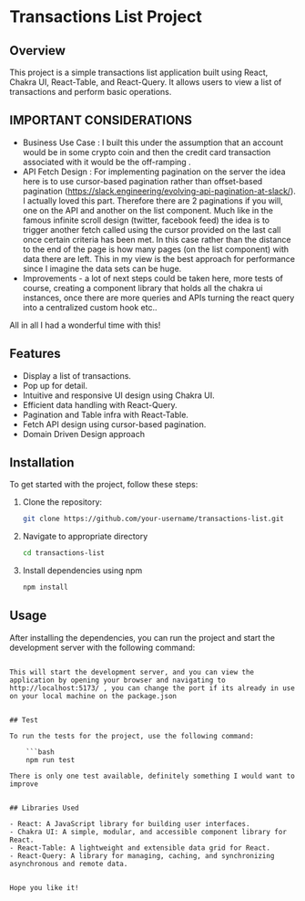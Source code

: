 # Transactions List Project

## Overview

This project is a simple transactions list application built using React, Chakra UI, React-Table, and React-Query. It allows users to view a list of transactions and perform basic operations.

## IMPORTANT CONSIDERATIONS

- Business Use Case : I built this under the assumption that an account would be in some crypto coin and then the credit card transaction associated with it would be the off-ramping .
- API Fetch Design : For implementing pagination on the server the idea here is to use cursor-based pagination rather than offset-based pagination (https://slack.engineering/evolving-api-pagination-at-slack/). I actually loved this part. Therefore there are 2 paginations if you will, one on the API and another on the list component. Much like in the famous infinite scroll design (twitter, facebook feed) the idea is to trigger another fetch called using the cursor provided on the last call once certain criteria has been met. In this case rather than the distance to the end of the page is how many pages (on the list component) with data there are left. This in my view is the best approach for performance since I imagine the data sets can be huge. 
- Improvements - a lot of next steps could be taken here, more tests of course, creating a component library that holds all the chakra ui instances, once there are more queries and APIs turning the react query into a centralized custom hook etc..

All in all I had a wonderful time with this!

## Features

- Display a list of transactions.
- Pop up for detail.
- Intuitive and responsive UI design using Chakra UI.
- Efficient data handling with React-Query.
- Pagination and Table infra with React-Table.
- Fetch API design using cursor-based pagination.
- Domain Driven Design approach

## Installation

To get started with the project, follow these steps:

1. Clone the repository:

   ```bash
   git clone https://github.com/your-username/transactions-list.git

2. Navigate to appropriate directory
  
     ```bash
   cd transactions-list

3. Install dependencies using npm
   
   ```bash
   npm install

## Usage

After installing the dependencies, you can run the project and start the development server with the following command:

``` npm run dev

This will start the development server, and you can view the application by opening your browser and navigating to http://localhost:5173/ , you can change the port if its already in use on your local machine on the package.json


## Test

To run the tests for the project, use the following command:

    ```bash
    npm run test

There is only one test available, definitely something I would want to improve


## Libraries Used

- React: A JavaScript library for building user interfaces.
- Chakra UI: A simple, modular, and accessible component library for React.
- React-Table: A lightweight and extensible data grid for React.
- React-Query: A library for managing, caching, and synchronizing asynchronous and remote data.


Hope you like it! 